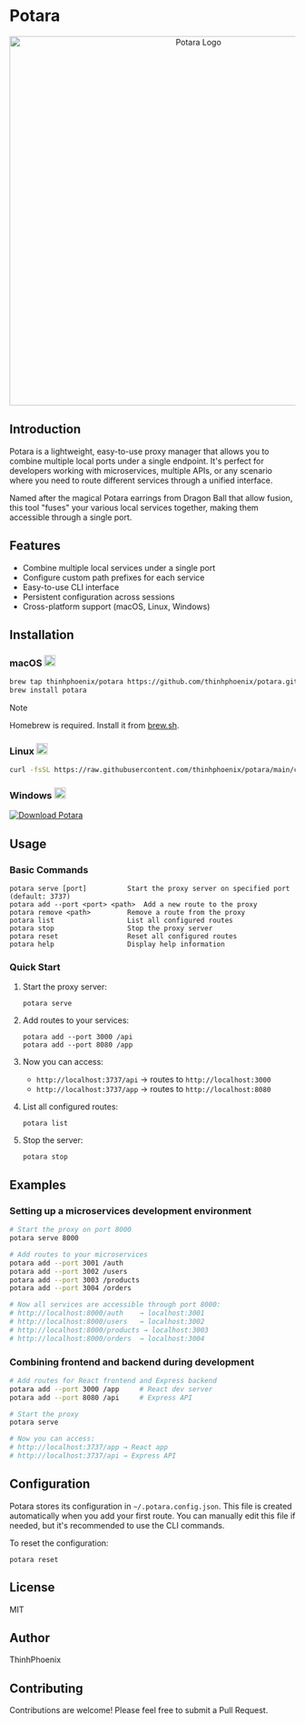 # Potara

<p align="center">
  <img src="https://i.pinimg.com/originals/1f/b4/a8/1fb4a8dc6e2c820fc035a12978ccd031.gif" alt="Potara Logo" width="650"/>
</p>

## Introduction

Potara is a lightweight, easy-to-use proxy manager that allows you to combine multiple local ports under a single endpoint. It's perfect for developers working with microservices, multiple APIs, or any scenario where you need to route different services through a unified interface.

Named after the magical Potara earrings from Dragon Ball that allow fusion, this tool "fuses" your various local services together, making them accessible through a single port.

## Features

- Combine multiple local services under a single port
- Configure custom path prefixes for each service
- Easy-to-use CLI interface
- Persistent configuration across sessions
- Cross-platform support (macOS, Linux, Windows)

## Installation

### macOS <img src="https://parsefiles.back4app.com/JPaQcFfEEQ1ePBxbf6wvzkPMEqKYHhPYv8boI1Rc/9e80c50a5802d3b0a7ec66f3fe4ce348_low_res_Finder.png" width="20"/>

```sh
brew tap thinhphoenix/potara https://github.com/thinhphoenix/potara.git
brew install potara
```

> [!Note]
> Homebrew is required. Install it from [brew.sh](https://brew.sh).

### Linux <img src="https://parsefiles.back4app.com/JPaQcFfEEQ1ePBxbf6wvzkPMEqKYHhPYv8boI1Rc/6984223cd33751654099ea66970bcec8_kfekaJmEYO.png" width="20"/>

```sh
curl -fsSL https://raw.githubusercontent.com/thinhphoenix/potara/main/curl/potara.sh | bash
```

### Windows <img src="https://parsefiles.back4app.com/JPaQcFfEEQ1ePBxbf6wvzkPMEqKYHhPYv8boI1Rc/cb2d93b07b27cebd7319ccffe2b62e39_low_res_Windows_11.png" width="20"/>

[![Download Potara](https://custom-icon-badges.demolab.com/badge/-Download-blue?style=for-the-badge&logo=download&logoColor=white)](https://github.com/ThinhPhoenix/potara/releases/download/v1.0.0/PotaraInstaller.exe)

## Usage

### Basic Commands

```
potara serve [port]          Start the proxy server on specified port (default: 3737)
potara add --port <port> <path>  Add a new route to the proxy
potara remove <path>         Remove a route from the proxy
potara list                  List all configured routes
potara stop                  Stop the proxy server
potara reset                 Reset all configured routes
potara help                  Display help information
```

### Quick Start

1. Start the proxy server:
   ```
   potara serve
   ```

2. Add routes to your services:
   ```
   potara add --port 3000 /api
   potara add --port 8080 /app
   ```

3. Now you can access:
   - `http://localhost:3737/api` → routes to `http://localhost:3000`
   - `http://localhost:3737/app` → routes to `http://localhost:8080`

4. List all configured routes:
   ```
   potara list
   ```

5. Stop the server:
   ```
   potara stop
   ```

## Examples

### Setting up a microservices development environment

```sh
# Start the proxy on port 8000
potara serve 8000

# Add routes to your microservices
potara add --port 3001 /auth
potara add --port 3002 /users
potara add --port 3003 /products
potara add --port 3004 /orders

# Now all services are accessible through port 8000:
# http://localhost:8000/auth    → localhost:3001
# http://localhost:8000/users   → localhost:3002
# http://localhost:8000/products → localhost:3003
# http://localhost:8000/orders  → localhost:3004
```

### Combining frontend and backend during development

```sh
# Add routes for React frontend and Express backend
potara add --port 3000 /app     # React dev server
potara add --port 8080 /api     # Express API

# Start the proxy
potara serve

# Now you can access:
# http://localhost:3737/app → React app
# http://localhost:3737/api → Express API
```

## Configuration

Potara stores its configuration in `~/.potara.config.json`. This file is created automatically when you add your first route. You can manually edit this file if needed, but it's recommended to use the CLI commands.

To reset the configuration:
```
potara reset
```

## License

MIT

## Author

ThinhPhoenix

## Contributing

Contributions are welcome! Please feel free to submit a Pull Request.